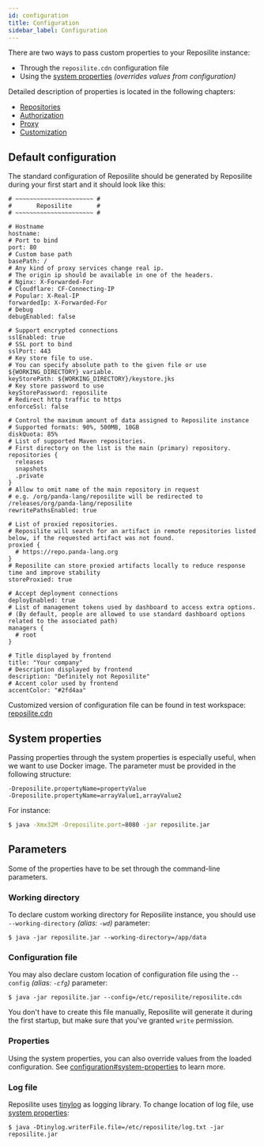 ```yaml
---
id: configuration
title: Configuration
sidebar_label: Configuration
---
```


There are two ways to pass custom properties to your Reposilite instance:

* Through the `reposilite.cdn` configuration file
* Using the [system properties](#system-properties) *(overrides values from configuration)*

Detailed description of properties is located in the following chapters:
* [Repositories](./repositories)
* [Authorization](./authorization)
* [Proxy](./proxy)
* [Customization](./customization)

## Default configuration
The standard configuration of Reposilite should be generated
by Reposilite during your first start and it should look like this:

```json5
# ~~~~~~~~~~~~~~~~~~~~~~ #
#       Reposilite       #
# ~~~~~~~~~~~~~~~~~~~~~~ #

# Hostname
hostname: 
# Port to bind
port: 80
# Custom base path
basePath: /
# Any kind of proxy services change real ip.
# The origin ip should be available in one of the headers.
# Nginx: X-Forwarded-For
# Cloudflare: CF-Connecting-IP
# Popular: X-Real-IP
forwardedIp: X-Forwarded-For
# Debug
debugEnabled: false

# Support encrypted connections
sslEnabled: true
# SSL port to bind
sslPort: 443
# Key store file to use.
# You can specify absolute path to the given file or use ${WORKING_DIRECTORY} variable.
keyStorePath: ${WORKING_DIRECTORY}/keystore.jks
# Key store password to use
keyStorePassword: reposilite
# Redirect http traffic to https
enforceSsl: false

# Control the maximum amount of data assigned to Reposilite instance
# Supported formats: 90%, 500MB, 10GB
diskQuota: 85%
# List of supported Maven repositories.
# First directory on the list is the main (primary) repository.
repositories {
  releases
  snapshots
  .private
}
# Allow to omit name of the main repository in request
# e.g. /org/panda-lang/reposilite will be redirected to /releases/org/panda-lang/reposilite
rewritePathsEnabled: true

# List of proxied repositories.
# Reposilite will search for an artifact in remote repositories listed below, if the requested artifact was not found.
proxied {
  # https://repo.panda-lang.org
}
# Reposilite can store proxied artifacts locally to reduce response time and improve stability
storeProxied: true

# Accept deployment connections
deployEnabled: true
# List of management tokens used by dashboard to access extra options.
# (By default, people are allowed to use standard dashboard options related to the associated path)
managers {
  # root
}

# Title displayed by frontend
title: "Your company"
# Description displayed by frontend
description: "Definitely not Reposilite"
# Accent color used by frontend
accentColor: "#2fd4aa"
```

Customized version of configuration file can be found in test workspace: [reposilite.cdn](https://github.com/dzikoysk/reposilite/blob/master/reposilite-backend/src/test/workspace/reposilite.cdn)

## System properties
Passing properties through the system properties is especially useful, 
when we want to use Docker image. The parameter must be provided in the following structure:

```properties
-Dreposilite.propertyName=propertyValue
-Dreposilite.propertyName=arrayValue1,arrayValue2
```

For instance:

```bash
$ java -Xmx32M -Dreposilite.port=8080 -jar reposilite.jar
```


## Parameters
Some of the properties have to be set through the command-line parameters.

### Working directory
To declare custom working directory for Reposilite instance,
you should use `--working-directory` *(alias: `-wd`)* parameter:

```console
$ java -jar reposilite.jar --working-directory=/app/data
```

### Configuration file
You may also declare custom location of configuration file using the `--config` *(alias: `-cfg`)* parameter:

```console
$ java -jar reposilite.jar --config=/etc/reposilite/reposilite.cdn
```

You don't have to create this file manually,
Reposilite will generate it during the first startup, 
but make sure that you've granted `write` permission.

### Properties
Using the system properties, 
you can also override values from the loaded configuration.
See [configuration#system-properties](./configuration#system-properties) to learn more.

### Log file
Reposilite uses [tinylog](https://tinylog.org) as logging library. 
To change location of log file, use [system properties](https://tinylog.org/v2/configuration/#configuration):

```console
$ java -Dtinylog.writerFile.file=/etc/reposilite/log.txt -jar reposilite.jar
```